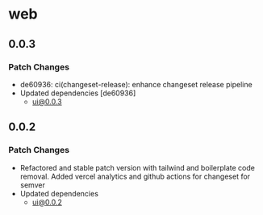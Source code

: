 # web

## 0.0.3

### Patch Changes

- de60936: ci(changeset-release): enhance changeset release pipeline
- Updated dependencies [de60936]
  - ui@0.0.3

## 0.0.2

### Patch Changes

- Refactored and stable patch version with tailwind and boilerplate code removal. Added vercel analytics and github actions for changeset for semver
- Updated dependencies
  - ui@0.0.2
